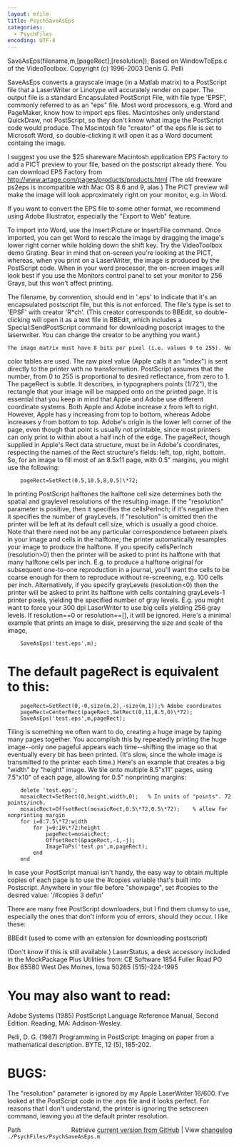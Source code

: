 ```yaml
---
layout: mfile
title: PsychSaveAsEps
categories:
  - PsychFiles
encoding: UTF-8
---
```


SaveAsEps(filename,m,[pageRect],[resolution]);
Based on WindowToEps.c of the VideoToolbox.
Copyright (c) 1996-2003 Denis G. Pelli

SaveAsEps converts a grayscale image (in a Matlab matrix) to a
PostScript file that a LaserWriter or Linotype will accurately render on
paper. The output file is a standard Encapsulated PostScript File, with
file type 'EPSF', commonly referred to as an "eps" file. Most word
processors, e.g. Word and PageMaker, know how to import eps files.
Macintoshes only understand QuickDraw, not PostScript, so they don't
know what image the PostScript code would produce. The Macintosh file
"creator" of the eps file is set to Microsoft Word, so double-clicking
it will open it as a Word document containg the image.

I suggest you use the $25 shareware Macintosh application EPS Factory
to add a PICT preview to your file, based on the postscript already
there. You can download EPS Factory from
<http://www.artage.com/pages/products/products.html>
(The old freeware ps2eps is incompatible with Mac OS 8.6 and 9, alas.)
The PICT preview will make the image will look approximately right on
your monitor, e.g. in Word.

If you want to convert the EPS file to some other format, we recommend
using Adobe Illustrator, especially the "Export to Web" feature.

To import into Word, use the Insert:Picture or
Insert:File command. Once imported, you can get Word to rescale the
image by dragging the image's lower right corner while holding down the
shift key. Try the VideoToolbox demo Grating. Bear in mind that
on-screen you're looking at the PICT, whereas, when you print on a
LaserWriter, the image is produced by the PostScript code. When in your
word processor, the on-screen images will look best if you use the
Monitors control panel to set your monitor to 256 Grays, but this won't
affect printing.

The filename, by convention, should end in '.eps' to indicate that it's
an encapsulated postscript file, but this is not enforced. The file's
type is set to 'EPSF' with creator 'R\*ch'. (This creator corresponds to
BBEdit, so double-clicking will open it as a text file in BBEdit, which
includes a Special:SendPostScript command for downloading poscript
images to the laserwriter. You can change the creator to be anything you
want.)

    The image matrix must have 8 bits per pixel (i.e. values 0 to 255). No
color tables are used. The raw pixel value (Apple calls it an "index")
is sent directly to the printer with no transformation. PostScript
assumes that the number, from 0 to 255 is proportional to desired
reflectance, from zero to 1.
    The pageRect is subtle. It describes, in typographers points (1/72"),
the rectangle that your image will be mapped onto on the printed page.
It is essential that you keep in mind that Apple and Adobe use different
coordinate systems. Both Apple and Adobe increase x from left to right.
However, Apple has y increasing from top to bottom, whereas Adobe
increases y from bottom to top. Adobe's origin is the lower left corner
of the page, even though that point is usually not printable, since most
printers can only print to within about a half inch of the edge. The
pageRect, though supplied in Apple's Rect data structure, must be in
Adobe's coordinates, respecting the names of the Rect structure's
fields: left, top, right, bottom. So, for an image to fill most of an
8\.5x11 page, with 0.5" margins, you might use the following:

        pageRect=SetRect(0.5,10.5,8,0.5)\*72;

In printing PostScript halftones the halftone cell size determines both
the spatial and graylevel resolutions of the resulting image. If the
"resolution" parameter is positive, then it specifies the cellsPerInch;
if it's negative then it specifies the number of grayLevels. If
"resolution" is omitted then the printer will be left at its default
cell size, which is usually a good choice. Note that there need not be
any particular correspondence between pixels in your image and cells in
the halftone; the printer automatically resamples your image to produce
the halftone.
    If you specify cellsPerInch (resolution\>0) then the printer will be
asked to print its halftone with that many halftone cells per inch. E.g.
to produce a halftone original for subsequent one-to-one reproduction in
a journal, you'll want the cells to be coarse enough for them to
reproduce without re-screening, e.g. 100 cells per inch.
    Alternatively, if you specify grayLevels (resolution\<0) then the printer
will be asked to print its halftone with cells containing grayLevels-1
printer pixels, yielding the specified number of gray levels. E.g. you
might want to force your 300 dpi LaserWriter to use big cells yielding
256 gray levels.
    If resolution==0 or resolution==[], it will be ignored.
    Here's a minimal example that prints an image to disk, preserving the
size and scale of the image,

        SaveAsEps('test.eps',m);

# The default pageRect is equivalent to this:

        pageRect=SetRect(0,-0,size(m,2),-size(m,1));% Adobe coordinates
        pageRect=CenterRect(pageRect,SetRect(0,11,8.5,0)\*72);
        SaveAsEps('test.eps',m,pageRect);

Tiling is something we often want to do, creating a huge image by taping
many pages together. You accomplish this by repeatedly printing the huge
image--only one pageful appears each time--shifting the image so that
eventually every bit has been printed. (It's slow, since the whole image
is transmitted to the printer each time.) Here's an example that creates
a big "width" by "height" image. We tile onto multiple 8.5"x11" pages,
using 7.5"x10" of each page, allowing for 0.5" nonprinting margins:

        delete 'test.eps';
        mosaicRect=SetRect(0,height,width,0);   % In units of "points". 72 points/inch.
        mosaicRect=OffsetRect(mosaicRect,0.5\*72,0.5\*72);    % allow for nonprinting margin
        for i=0:7.5\*72:width
            for j=0:10\*72:height
                pageRect=mosaicRect;
                OffsetRect(&pageRect,-i,-j);
                ImageToPs('test.ps',m,pageRect);
            end
        end

In case your PostScript manual isn't handy, the easy way to obtain
multiple copies of each page is to use the #copies variable that's built
into Postscript. Anywhere in your file before "showpage", set #copies to
the desired value: '/#copies 3 def\\n'

There are many free PostScript downloaders, but I find them clumsy to
use, especially the ones that don't inform you of errors, should they
occur. I like these:

BBEdit (used to come with an extension for downloading postscript)

(Don't know if this is still available.)
LaserStatus, a desk accessory included in the
MockPackage Plus Utilities
from:
CE Software
1854 Fuller Road
PO Box 65580
West Des Moines, Iowa 50265
(515)-224-1995

# You may also want to read:

Adobe Systems (1985) PostScript Language Reference Manual, Second
Edition. Reading, MA: Addison-Wesley.

Pelli, D. G. (1987) Programming in PostScript: Imaging on paper from a
mathematical description. BYTE, 12 (5), 185-202.

# BUGS:
The "resolution" parameter is ignored by my Apple LaserWriter 16/600.
I've looked at the PostScript code in the .eps file and it looks
perfect. For reasons that I don't understand, the printer is ignoring
the setscreen command, leaving you at the default printer resolution.


<div class="code_header" style="text-align:right;">
  <span style="float:left;">Path&nbsp;&nbsp;</span> <span class="counter">Retrieve <a href=
  "https://raw.github.com/Psychtoolbox-3/Psychtoolbox-3/beta/./PsychFiles/PsychSaveAsEps.m">current version from GitHub</a> | View <a href=
  "https://github.com/Psychtoolbox-3/Psychtoolbox-3/commits/beta/./PsychFiles/PsychSaveAsEps.m">changelog</a></span>
</div>
<div class="code">
  <code>./PsychFiles/PsychSaveAsEps.m</code>
</div>
